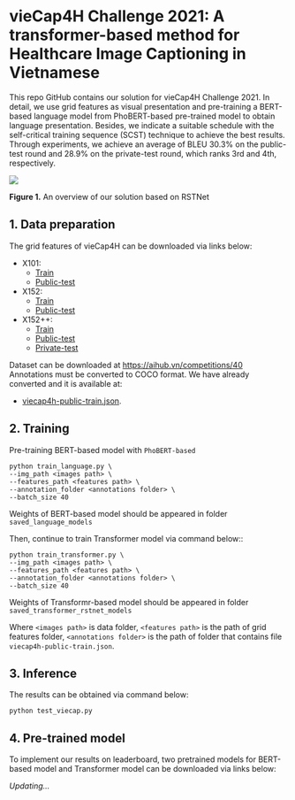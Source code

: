 # vieCap4H Challenge 2021: A transformer-based method for Healthcare Image Captioning in Vietnamese


This repo GitHub contains our solution for vieCap4H Challenge 2021. In detail, we use grid features as visual presentation and pre-training a BERT-based language model from PhoBERT-based pre-trained model to obtain language presentation. Besides, we indicate a suitable schedule with the self-critical training sequence (SCST) technique to achieve the best results. Through experiments, we achieve an average of BLEU 30.3% on the public-test round and 28.9% on the private-test round, which ranks 3rd and 4th, respectively.

![](https://i.imgur.com/LuJHJ83.png)

**Figure 1.** An overview of our solution based on RSTNet

## 1. Data preparation

The grid features of vieCap4H can be downloaded via links below:

- X101:
    - [Train](https://drive.google.com/file/d/1lbuDA6gcL5HPcMqicyRD2kQ--ehY6cIV/view?usp=sharing)
    - [Public-test](https://drive.google.com/file/d/1-8j_gu8aS8rEDmsasaQ2FePUrIV9aF2r/view?usp=sharing)
- X152:
    - [Train](https://drive.google.com/file/d/1WAf8n0_9GxSwPle4OycyEJ0jIiN_E7Bu/view?usp=sharing)
    - [Public-test](https://drive.google.com/file/d/1024QBniesjPSI1KUR6-2JPPXPKIBM1wQ/view?usp=sharing)
- X152++:
    - [Train](https://drive.google.com/file/d/12cndu-64vryHPPnQbhV7IGdElphseF2z/view?usp=sharing)
    - [Public-test](https://drive.google.com/file/d/15SRL6MF9lBnbXJ3m99ole8t3WZSHjClQ/view?usp=sharing)
    - [Private-test](https://drive.google.com/file/d/166U72LCCcstJE41XXiKh7iSFxkFRU6CN/view?usp=sharing)

Dataset can be downloaded at https://aihub.vn/competitions/40
Annotations must be converted to COCO format. We have already converted and it is available at:
- [viecap4h-public-train.json](https://drive.google.com/file/d/11xsDl3ZTm84uz6BEgzIYFnPLc3SykOJO/view?usp=sharing).

## 2. Training

Pre-training BERT-based model with `PhoBERT-based`
```
python train_language.py \
--img_path <images path> \
--features_path <features path> \
--annotation_folder <annotations folder> \
--batch_size 40
```

Weights of BERT-based model should be appeared in folder `saved_language_models`

Then, continue to train Transformer model via command below::

```
python train_transformer.py \
--img_path <images path> \
--features_path <features path> \
--annotation_folder <annotations folder> \
--batch_size 40
```

Weights of Transformr-based model should be appeared in folder `saved_transformer_rstnet_models`

Where `<images path>` is data folder, `<features path>` is the path of grid features folder, `<annotations folder>` is the path of folder that contains file `viecap4h-public-train.json`.

## 3. Inference

The results can be obtained via command below:

```
python test_viecap.py
```

## 4. Pre-trained model

To implement our results on leaderboard, two pretrained models for BERT-based model and Transformer model can be downloaded via links below:

*Updating...*
